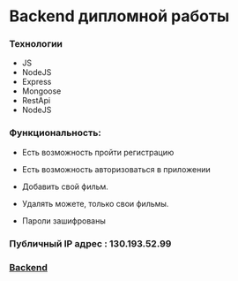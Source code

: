 # Backend дипломной работы

### Технологии

* JS
* NodeJS
* Express
* Mongoose
* RestApi
* NodeJS

### Функциональность:

* Есть возможность пройти регистрацию

* Есть возможность авторизоваться в приложении  

* Добавить свой фильм.

* Удалять можете, только свои фильмы.

* Пароли зашифрованы
### Публичный IP адрес : 130.193.52.99

### [Backend](https://api.movies-attachment.nomoredomains.icu)
